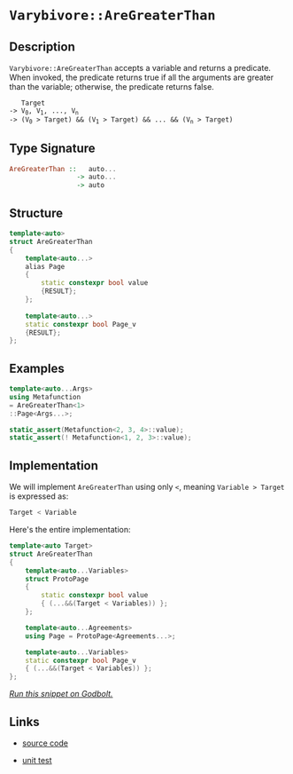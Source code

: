 <!-- Copyright 2024 Feng Mofan
SPDX-License-Identifier: Apache-2.0 -->

# `Varybivore::AreGreaterThan`

## Description

`Varybivore::AreGreaterThan` accepts a variable and returns a predicate.
When invoked, the predicate returns true if all the arguments are greater than the variable;
otherwise, the predicate returns false.

<pre><code>   Target
-> V<sub>0</sub>, V<sub>1</sub>, ..., V<sub>n</sub>
-> (V<sub>0</sub> &gt; Target) && (V<sub>1</sub> &gt; Target) && ... && (V<sub>n</sub> &gt; Target)</code></pre>

## Type Signature

```Haskell
AreGreaterThan ::   auto...
                 -> auto...
                 -> auto
```

## Structure

```C++
template<auto>
struct AreGreaterThan
{
    template<auto...>
    alias Page
    {
        static constexpr bool value
        {RESULT};
    };
    
    template<auto...>
    static constexpr bool Page_v
    {RESULT};
};
```

## Examples

```C++
template<auto...Args>
using Metafunction
= AreGreaterThan<1>
::Page<Args...>;

static_assert(Metafunction<2, 3, 4>::value);
static_assert(! Metafunction<1, 2, 3>::value);
```

## Implementation

We will implement `AreGreaterThan` using only `<`, meaning <code>Variable > Target</code> is expressed as:

```C++
Target < Variable
```

Here's the entire implementation:

```C++
template<auto Target>
struct AreGreaterThan
{
    template<auto...Variables>
    struct ProtoPage
    {
        static constexpr bool value
        { (...&&(Target < Variables)) };
    };

    template<auto...Agreements>
    using Page = ProtoPage<Agreements...>;

    template<auto...Variables>
    static constexpr bool Page_v
    { (...&&(Target < Variables)) };
};
```

[*Run this snippet on Godbolt.*](https://godbolt.org/#z:OYLghAFBqd5QCxAYwPYBMCmBRdBLAF1QCcAaPECAMzwBtMA7AQwFtMQByARg9KtQYEAysib0QXACx8BBAKoBnTAAUAHpwAMvAFYTStJg1DIApACYAQuYukl9ZATwDKjdAGFUtAK4sGIAMykrgAyeAyYAHI%2BAEaYxBIA7KQADqgKhE4MHt6%2BASlpGQKh4VEssfFcSXaYDplCBEzEBNk%2BfoHVtQL1jQTFkTFxibYNTS257SO9Yf1lg5UAlLaoXsTI7BwEmCzJBpsm/m5MXkQA1AAqjcCYBPvYJhoAggoExF4OJw/EmADiX0ybxDOCEM9weJgSVkeJ2hJ02212mH2h2OqAAdOiAGqNPBMaL0BS3UEwk7PV7vZTEVBEZRMK5EmHgyEPYnE57/PDIE5oBjPTCqZLEE7RVCeE4ANzEXkRUJZ0MZJwg6NR5gAbKqIBdiFcCCckScscQcXjMAp5vNdQkACL7JnE8HW/xM%2BnQuE7f6Ig5HIhKh7AL5bRgEAn%2BO4y6FedJGE40q66/yW6OU6m0j1uX3%2BtiCBRKwmO0HO2FbN17T0opUGo34wlhkkNRyc7m8/mC4WimOYAD6YoL8sV6NV6s12rjbn12Nx%2BLNFodTqtNvzjwA9AAqVdr9eL0Er1dnbBCM5rzdL9cn5dHsGPV0IpFetHoz7AYOhh4RsLAE4AWWuTCoXgYnQYfN4w%2BL5fkwd1AWBQCDi4asHhAEB2yRB9s37EN50eUE2XrDsmAUJQmggL8Gl/f9HAEJEzFIE5AhOSRbgQiVvEweYMKeOsOVw/C4gICAwDAT9v1IgCkS4aiqJohiQCYqVWMdDhFloTgAFZeD8DgtFIVBODcaxrBJZZVkwXUzH8HhSAITQFMWABrEBlLMVEEjMSQAA5XOUjQAE4HI0FVXMCJSOEkXgWAkDQNFIdTNO0jheAUEBIssjSFNIOBYBgRAQGWAhkmOchKDQbY6DiCJWHWVRXJVABaFVJBOYBkE5KRUTMXhMHwIhDXQPR%2BEEEQxHYKQZEERQVHUFLSF0MSAHdiCYZJOB4RSVLUqytM4AB5Y48p1VAqBOSqarqhqmpOFqzAVDxivoQVzDM%2BZeGSrRFggJAiuSEqyAoCAPq%2BkBgCkKiaFoAEEogaJ1uiMJGgATyW3hoeYYhYc26JtBqZLzKKzMCE2hhaHhyasGiLxgEOWhaAS7heCwFhDGAcRibwL5ajFE11r5GpjnWcywk2ILNNoPBonmlGPCwdaXjwMKadIdniGFJRLS2BnhaMKzFioAxHwxPBMBmzbkkYBGRuEURxGGvr5CUNR1um/QGZQPTLH0EWEsgRZUGScieU4arnnQfZLVMSxrDMGKFe6jnPdsTB7F9lwGHcTxWj0EJplKco9FSdJfbGPwxNzwoGD6LO5jjhO6kmAu9A6X3uiaMuBgqYYelrsS2SbzOW4kRYFEMtY%2B/0VaovW2LDqq2r6sa5rJFahVcEIEgTIep7NcWBBwKweIIFskBJH8VEvP8BJJA0SQXJVCLlJVLyR%2BC0KAi4VEVS4fyvNc9/lMkLhlJPlUY9JqxXiolCyms0qZTetlHa%2BUfp/VumVNgnBGgsDFAkaqTAuQGCjFwLyqIX6aQ6svbqvVZADUttIa2Y07aTV0FROaC0EYrQ4KpIBMUtqwL2gdVB6DMHYIZudfBhCrqoBunEVeZhHrgJSq9d6YjPq3QKr9BR/1eEYOQDgwGXkuCRRBmDSgkNJpIzhqbExKM0YYwcKbHGgZ8aE3WiTMmFMqamzpmrdYml8Cs0cOzamRDVDc02Kbfm8d1rC1FnDCWninqGlluZBWStMAq3pkYdWoBZF8B1goPWBsjYmzltbChQ0qGyBoRNTS9DHYa1DlYV2ESPZ7y0j7TI1MA4ECDvGWp4dI5xGjo0/u8dMaZCTinHIhcgjJ2brMVuxd86p1yEXAovtpnZ07kMgCjdmgLImfXauPRVkVy7ts8ZddJiHIqP3QeQ0WFsOirwCe6j%2BGaMEXgghqINCL06ive6XBpHPWsqQLeTAd6UBYSFUgYV/D4Ivgkf%2BCQEj%2BEvpIOqYl7kbTirYMBALXpQKQDlXayiEGlXKig4gLATosAUGKTkYo3kImeO1b5pCxJFItiUs25T7Z5EYYtGmty1rAM4blY4Jx9onFQZS6ltL6XumeKI8Rd1TL%2BH%2BRA6BxLvqFVUbdaSyBkjJC7HgjsDKCC4XJXVPgdADEQyhjDFGZi7Wo3RpjGxYjcb2KJl4zApNyZiFcXLdxaSYmkG8cMvxnNAnIB5iEwQYTJoRLFrDaJUs4mm0SWkZJqs0lvggdrWkOT9aG2NupcybLBoSFKaNW2FSdB5C0c7MO9T3bwC9i0gQ1NFyBwbXUiwEcHlRzwFgAZldhnOAgK4Dukz0AXJzsszIk65mZBnesquXQa47Lrhshu5ye4zLOe3Ddncd0lF7n8pYKwh5nqCnc8enAJXmvqlSml4pZWbHlRAJeXVV5/PXrIze29BhNKChCsKZh8H%2BH8MpTyv8IoQYSP5dhDzOCgKShvUgdlJAJFanCrgUgvKwpPpUB%2B/hBUcMxTilhbVEMYt/S9RYCt0jOEkEAA%3D)

## Links

- [source code](../../../../conceptrodon/varybivore/are_greater_than.hpp)

- [unit test](../../../../tests/unit/metafunctions/varybivore/are_greater_than.test.hpp)
